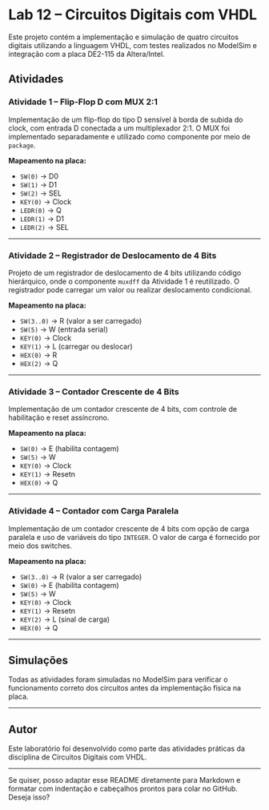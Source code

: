 
# Lab 12 – Circuitos Digitais com VHDL

Este projeto contém a implementação e simulação de quatro circuitos digitais utilizando a linguagem VHDL, com testes realizados no ModelSim e integração com a placa DE2-115 da Altera/Intel.

## Atividades

### Atividade 1 – Flip-Flop D com MUX 2:1

Implementação de um flip-flop do tipo D sensível à borda de subida do clock, com entrada D conectada a um multiplexador 2:1. O MUX foi implementado separadamente e utilizado como componente por meio de `package`.

**Mapeamento na placa:**

* `SW(0)` → D0
* `SW(1)` → D1
* `SW(2)` → SEL
* `KEY(0)` → Clock
* `LEDR(0)` → Q
* `LEDR(1)` → D1
* `LEDR(2)` → SEL

---

### Atividade 2 – Registrador de Deslocamento de 4 Bits

Projeto de um registrador de deslocamento de 4 bits utilizando código hierárquico, onde o componente `muxdff` da Atividade 1 é reutilizado. O registrador pode carregar um valor ou realizar deslocamento condicional.

**Mapeamento na placa:**

* `SW(3..0)` → R (valor a ser carregado)
* `SW(5)` → W (entrada serial)
* `KEY(0)` → Clock
* `KEY(1)` → L (carregar ou deslocar)
* `HEX(0)` → R
* `HEX(2)` → Q

---

### Atividade 3 – Contador Crescente de 4 Bits

Implementação de um contador crescente de 4 bits, com controle de habilitação e reset assíncrono.

**Mapeamento na placa:**

* `SW(0)` → E (habilita contagem)
* `SW(5)` → W
* `KEY(0)` → Clock
* `KEY(1)` → Resetn
* `HEX(0)` → Q

---

### Atividade 4 – Contador com Carga Paralela

Implementação de um contador crescente de 4 bits com opção de carga paralela e uso de variáveis do tipo `INTEGER`. O valor de carga é fornecido por meio dos switches.

**Mapeamento na placa:**

* `SW(3..0)` → R (valor a ser carregado)
* `SW(0)` → E (habilita contagem)
* `SW(5)` → W
* `KEY(0)` → Clock
* `KEY(1)` → Resetn
* `KEY(2)` → L (sinal de carga)
* `HEX(0)` → Q

---

## Simulações

Todas as atividades foram simuladas no ModelSim para verificar o funcionamento correto dos circuitos antes da implementação física na placa.

---

## Autor

Este laboratório foi desenvolvido como parte das atividades práticas da disciplina de Circuitos Digitais com VHDL.

---

Se quiser, posso adaptar esse README diretamente para Markdown e formatar com indentação e cabeçalhos prontos para colar no GitHub. Deseja isso?
